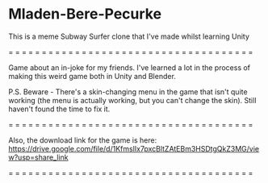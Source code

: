 # Mladen-Bere-Pecurke
This is a meme Subway Surfer clone that I've made whilst learning Unity

= = = = = = = = = = = = = = = = = = = = = = = = = = = = = = = = = = = = =

Game about an in-joke for my friends. I've learned a lot in the process of making this weird game both in Unity and Blender.

P.S. Beware - There's a skin-changing menu in the game that isn't quite working (the menu is actually working, but you can't change the skin). Still haven't found the time to fix it.

= = = = = = = = = = = = = = = = = = = = = = = = = = = = = = = = = = = = =

Also, the download link for the game is here: https://drive.google.com/file/d/1KfmslIx7pxcBltZAtEBm3HSDtgQkZ3MG/view?usp=share_link

= = = = = = = = = = = = = = = = = = = = = = = = = = = = = = = = = = = = =

